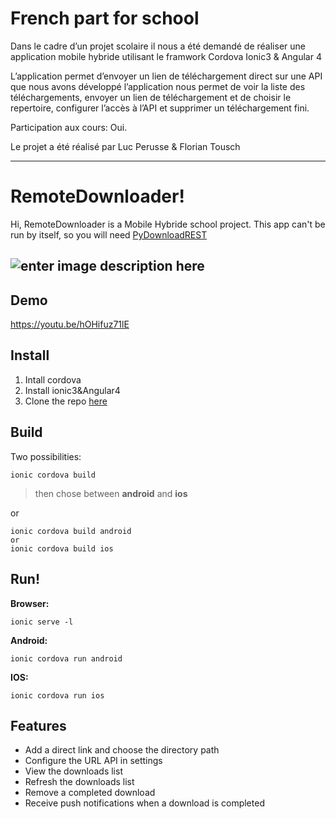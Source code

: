 French part for school
===================

Dans le cadre d’un projet scolaire il nous a été demandé de réaliser une application mobile hybride utilisant le framwork Cordova Ionic3 & Angular 4

L’application permet d’envoyer un lien de téléchargement direct sur une API que nous avons développé l’application nous permet de voir la liste des téléchargements, envoyer un lien de téléchargement et de choisir le repertoire, configurer l’accès à l’API et supprimer un téléchargement fini.

Participation aux cours: Oui.

Le projet a été réalisé par Luc Perusse & Florian Tousch

----------

RemoteDownloader!
===================


Hi, RemoteDownloader is a Mobile Hybride school project.
This app can't be run by itself, so you will need [PyDownloadREST](https://github.com/Luckystrike561/PyDownloadREST)

![enter image description here](https://media.giphy.com/media/3ov9jNypI723f8CY3C/giphy.gif)
----------

Demo
-------------

https://youtu.be/hOHifuz71lE

Install
-------------

 1. Intall cordova
 2. Install ionic3&Angular4
 3. Clone the repo [here](https://github.com/Luckystrike561/RemoteDownloader.git)

Build
-----

Two possibilities:

    ionic cordova build
> then chose between **android** and **ios**


or

    ionic cordova build android
    or
    ionic cordova build ios

Run!
----

**Browser:**

    ionic serve -l

 **Android:**


    ionic cordova run android

**IOS:**

    ionic cordova run ios

Features
--------

 - Add a direct link and choose the directory path
 - Configure the URL API in settings
 - View the downloads list
 - Refresh the downloads list
 - Remove a completed download
 - Receive push notifications when a download is completed
